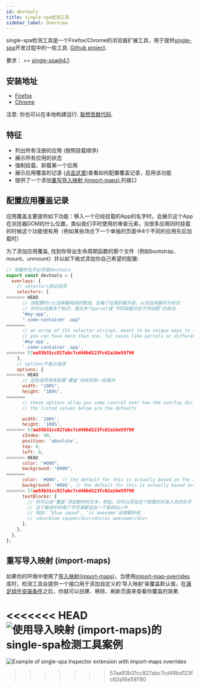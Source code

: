 ```yaml
---
id: devtools
title: single-spa检测工具
sidebar_label: Overview
---
```


single-spa检测工具是一个Firefox/Chrome的浏览器扩展工具，用于提供[single-spa](https://single-spa.js.org)开发过程中的一些工具. [Github project](https://github.com/single-spa/single-spa-inspector).

要求： >= single-spa@4.1.

## 安装地址

- [Firefox](https://addons.mozilla.org/en-US/firefox/addon/single-spa-inspector/)
- [Chrome](https://chrome.google.com/webstore/detail/single-spa-inspector/emldbibkihanfiaiaghebffnbahjcgcp)

注意: 你也可以在本地构建运行. [我想贡献代码](#how-to-contribute).

## 特征

- 列出所有注册的应用 (按照挂载顺序)
- 展示所有应用的状态
- 强制挂载、卸载某一个应用
- 展示应用覆盖的记录 ([点击这里](#configuring-app-overlays))查看如何配置覆盖记录，启用该功能
- 提供了一个添加[重写导入映射 (import-maps) ](#import-map-overrides)的接口

## 配置应用覆盖记录

应用覆盖主要提供如下功能：移入一个已经挂载的App的名字时，会展示这个App在浏览器DOM的什么位置，类似我们平时使用的审查元素，当很多应用同时挂载的时候这个功能很有用（例如某些场合下一个单独的页面中4个不同的应用先后加载时）

为了添加应用覆盖, 找到你导出生命周期函数的那个文件（例如bootstrap、mount、unmount）并以如下格式添加你自己希望的配置:

```js
// 常量的名字必须是devtools
export const devtools = {
  overlays: {
    // selectors是必选项
    selectors: [
<<<<<<< HEAD
      // 该配置时css选择器构成的数组，在每个应用的最外层，以该选择器作为标识
      // 你可以设置多个标识，类似多个parcel或‘不同容器对应不同试图’的用法
      "#my-app",
      ".some-container .app"
=======
      // an array of CSS selector strings, meant to be unique ways to identify the outermost container of your app
      // you can have more than one, for cases like parcels or different containers for differet views
      '#my-app',
      '.some-container .app',
>>>>>>> 57aa93b31cc827abc7cd46bd123fc62a16e59790
    ],
    // options不是必选项
    options: {
<<<<<<< HEAD
      // 这些选项用来配置‘覆盖’的样式和一些操作
      width: "100%",
      height: "100%",
=======
      // these options allow you some control over how the overlay div looks/behaves
      // the listed values below are the defaults

      width: '100%',
      height: '100%',
>>>>>>> 57aa93b31cc827abc7cd46bd123fc62a16e59790
      zIndex: 40,
      position: 'absolute',
      top: 0,
      left: 0,
<<<<<<< HEAD
      color: "#000",
      background: "#000",
=======
      color: '#000', // the default for this is actually based on the app's name, so it's dynamic. can be a hex or a CSS color name
      background: '#000', // the default for this is actually based on the app's name, so it's dynamic. can be a hex or a CSS color name
>>>>>>> 57aa93b31cc827abc7cd46bd123fc62a16e59790
      textBlocks: [
        // 你可以给‘覆盖’添加额外的文本，例如，你可以添加这个配置的开发人员的名字
        // 这个数组中的每个字符串都会在一个新的div中
        // 例如：'blue squad', 'is awesome'会被解析成
        // <div>blue squad</div><div>is awesome</div>
      ],
    },
  },
};
```

## 重写导入映射 (import-maps)
如果你的环境中使用了[导入映射(import-maps)](https://github.com/WICG/import-maps)，当使用[import-map-overrides](https://github.com/joeldenning/import-map-overrides)库时，检测工具会提供一个接口用于添加自定义的‘导入映射’来覆盖默认值，在[满足组件安装条件](https://github.com/joeldenning/import-map-overrides#installation)之后，你就可以创建、移除、刷新页面来查看你覆盖的效果.

<<<<<<< HEAD
![使用导入映射 (import-maps)的single-spa检测工具案例](/static/img/demo-with-importmapoverrides.png)
=======
![Example of single-spa Inspector extension with import-maps overrides](/img/demo-with-importmapoverrides.png)
>>>>>>> 57aa93b31cc827abc7cd46bd123fc62a16e59790
